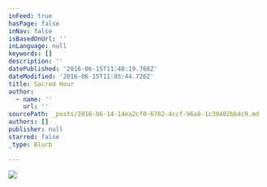 ```yaml
---
inFeed: true
hasPage: false
inNav: false
isBasedOnUrl: ''
inLanguage: null
keywords: []
description: ''
datePublished: '2016-06-15T11:48:19.768Z'
dateModified: '2016-06-15T11:05:44.726Z'
title: Sacred Hour
author:
  - name: ''
    url: ''
sourcePath: _posts/2016-06-14-14ea2cf0-6782-4ccf-96a8-1c39402bb4c9.md
authors: []
publisher: null
starred: false
_type: Blurb

---
```

![](https://the-grid-user-content.s3-us-west-2.amazonaws.com/a462d926-4bed-4672-ab5a-b539f4b92c42.jpg)